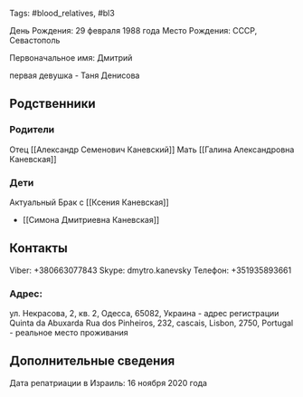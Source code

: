 Tags: #blood_relatives, #bl3

День Рождения: 29 февраля 1988 года
Место Рождения: СССР, Севастополь

Первоначальное имя: Дмитрий

первая девушка - Таня Денисова

## Родственники
### Родители
Отец [[Александр Семенович Каневский]]
Мать [[Галина Александровна Каневская]]

### Дети
Актуальный Брак с [[Ксения Каневская]]
- [[Симона Дмитриевна Каневская]]

## Контакты
Viber: +380663077843
Skype: dmytro.kanevsky
Телефон: +351935893661

### Адрес:
ул. Некрасова, 2, кв. 2, Одесса, 65082, Украина - адрес регистрации
Quinta da Abuxarda Rua dos Pinheiros, 232, cascais, Lisbon, 2750, Portugal - реальное место проживания

## Дополнительные сведения
Дата репатриации в Израиль: 16 ноября 2020 года